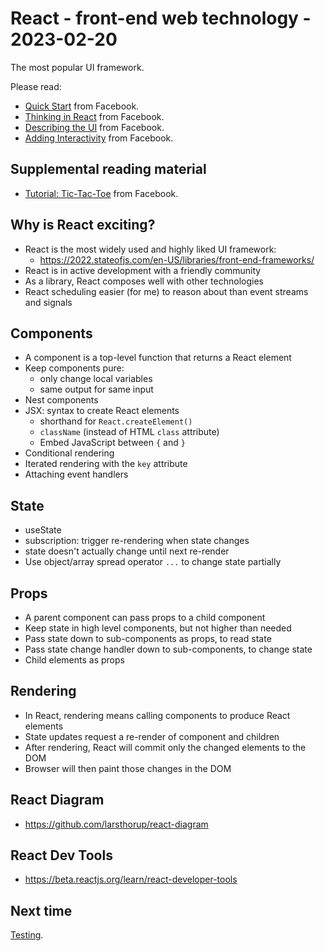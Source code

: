 # React - front-end web technology - 2023-02-20

The most popular UI framework.

Please read:

- [Quick Start](https://beta.reactjs.org/learn) from Facebook.
- [Thinking in React](https://beta.reactjs.org/learn/thinking-in-react) from Facebook.
- [Describing the UI](https://beta.reactjs.org/learn/describing-the-ui) from Facebook.
- [Adding Interactivity](https://beta.reactjs.org/learn/adding-interactivity) from Facebook.

## Supplemental reading material

- [Tutorial: Tic-Tac-Toe](https://beta.reactjs.org/learn/tutorial-tic-tac-toe) from Facebook.

## Why is React exciting?

- React is the most widely used and highly liked UI framework:
  - https://2022.stateofjs.com/en-US/libraries/front-end-frameworks/
- React is in active development with a friendly community
- As a library, React composes well with other technologies
- React scheduling easier (for me) to reason about than event streams and signals

## Components

- A component is a top-level function that returns a React element
- Keep components pure:
  - only change local variables
  - same output for same input
- Nest components
- JSX: syntax to create React elements
  - shorthand for `React.createElement()`
  - `className` (instead of HTML `class` attribute)
  - Embed JavaScript between `{` and `}`
- Conditional rendering
- Iterated rendering with the `key` attribute
- Attaching event handlers

## State

- useState
- subscription: trigger re-rendering when state changes
- state doesn't actually change until next re-render
- Use object/array spread operator `...` to change state partially

## Props

- A parent component can pass props to a child component
- Keep state in high level components, but not higher than needed
- Pass state down to sub-components as props, to read state
- Pass state change handler down to sub-components, to change state
- Child elements as props

## Rendering

- In React, rendering means calling components to produce React elements
- State updates request a re-render of component and children
- After rendering, React will commit only the changed elements to the DOM
- Browser will then paint those changes in the DOM

## React Diagram

- https://github.com/larsthorup/react-diagram

## React Dev Tools

- https://beta.reactjs.org/learn/react-developer-tools

## Next time

[Testing](../05-testing/).
